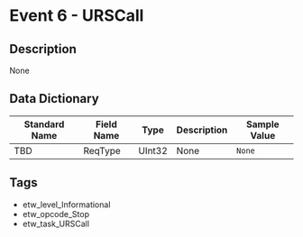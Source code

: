 # Event 6 - URSCall

## Description
None

## Data Dictionary
|Standard Name|Field Name|Type|Description|Sample Value|
|---|---|---|---|---|
|TBD|ReqType|UInt32|None|`None`|

## Tags
* etw_level_Informational
* etw_opcode_Stop
* etw_task_URSCall